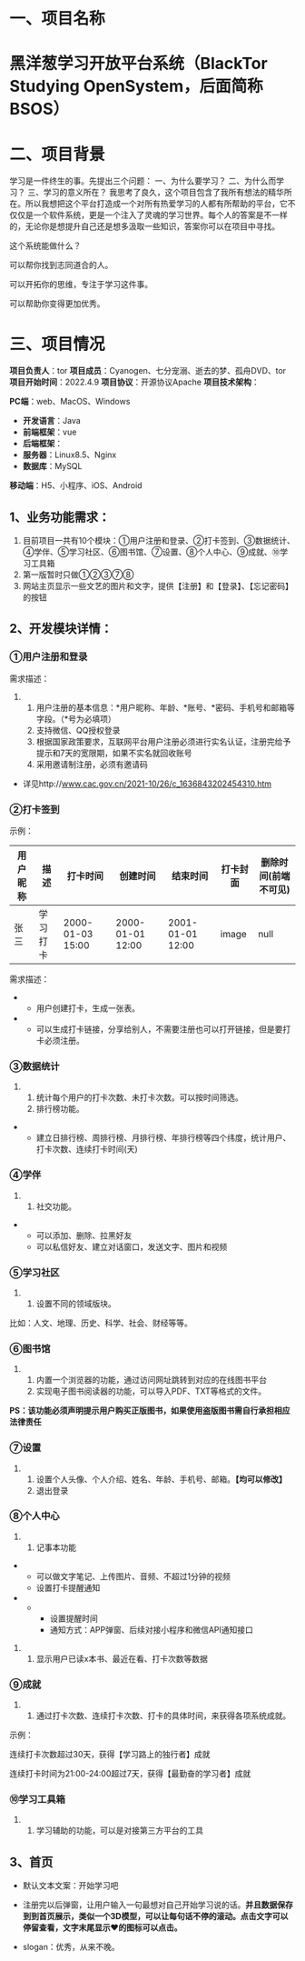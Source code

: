 # 一、项目名称

# 黑洋葱学习开放平台系统（BlackTor Studying OpenSystem，后面简称BSOS）

# 二、项目背景

学习是一件终生的事。先提出三个问题：
一、为什么要学习？
二、为什么而学习？
三、学习的意义所在？
我思考了良久，这个项目包含了我所有想法的精华所在。所以我想把这个平台打造成一个对所有热爱学习的人都有所帮助的平台，它不仅仅是一个软件系统，更是一个注入了灵魂的学习世界。每个人的答案是不一样的，无论你是想提升自己还是想多汲取一些知识，答案你可以在项目中寻找。

这个系统能做什么？

可以帮你找到志同道合的人。

可以开拓你的思维，专注于学习这件事。

可以帮助你变得更加优秀。

# 三、项目情况

**项目负责人**：tor
**项目成员**：Cyanogen、七分宠溺、逝去的梦、孤舟DVD、tor
**项目开始时间**：2022.4.9
**项目协议**：开源协议Apache
**项目技术架构**：

**PC端**：web、MacOS、Windows

  - **开发语言**：Java
  - **前端框架**：vue
  - **后端框架**：
  - **服务器**：Linux8.5、Nginx
  - **数据库**：MySQL

**移动端**：H5、小程序、iOS、Android



## 1、业务功能需求：

1. 目前项目一共有10个模块：①用户注册和登录、②打卡签到、③数据统计、④学伴、⑤学习社区、⑥图书馆、⑦设置、⑧个人中心、⑨成就、⑩学习工具箱
2. 第一版暂时只做①②③⑦⑧
3. 网站主页显示一些文艺的图片和文字，提供【注册】和【登录】、【忘记密码】的按钮



## 2、开发模块详情：

### ①用户注册和登录

需求描述：

1. 1. 用户注册的基本信息：*用户昵称、年龄、*账号、*密码、手机号和邮箱等字段。（*号为必填项）
   2. 支持微信、QQ授权登录
   3. 根据国家政策要求，互联网平台用户注册必须进行实名认证，注册完给予提示和7天的宽限期，如果不实名就回收账号
   4. 采用邀请制注册，必须有邀请码

- 详见http://www.cac.gov.cn/2021-10/26/c_1636843202454310.htm



### ②打卡签到

示例：

| 用户昵称 | 描述     | 打卡时间         | 创建时间         | 结束时间         | 打卡封面 | 删除时间(前端不可见) |
| -------- | -------- | ---------------- | ---------------- | ---------------- | -------- | -------------------- |
| 张三     | 学习打卡 | 2000-01-03 15:00 | 2000-01-01 12:00 | 2001-01-01 12:00 | image    | null                 |

需求描述：

- - 用户创建打卡，生成一张表。

- - 可以生成打卡链接，分享给别人，不需要注册也可以打开链接，但是要打卡必须注册。



### ③数据统计

1. 1. 统计每个用户的打卡次数、未打卡次数。可以按时间筛选。
   2. 排行榜功能。

- - 建立日排行榜、周排行榜、月排行榜、年排行榜等四个纬度，统计用户、打卡次数、连续打卡时间(天)



### ④学伴

1. 1. 社交功能。

- - 可以添加、删除、拉黑好友
  - 可以私信好友、建立对话窗口，发送文字、图片和视频



### ⑤学习社区

1. 1. 设置不同的领域版块。

比如：人文、地理、历史、科学、社会、财经等等。



### ⑥图书馆

1. 1. 内置一个浏览器的功能，通过访问网址跳转到对应的在线图书平台
   2. 实现电子图书阅读器的功能，可以导入PDF、TXT等格式的文件。

**PS：该功能必须声明提示用户购买正版图书，如果使用盗版图书需自行承担相应法律责任**



### ⑦设置

1. 1. 设置个人头像、个人介绍、姓名、年龄、手机号、邮箱。**【均可以修改】**
   2. 退出登录



### ⑧个人中心

1. 1. 记事本功能

- - 可以做文字笔记、上传图片、音频、不超过1分钟的视频
  - 设置打卡提醒通知

- - - 设置提醒时间
    - 通知方式：APP弹窗、后续对接小程序和微信API通知接口

1. 1. 显示用户已读x本书、最近在看、打卡次数等数据



### ⑨成就

1. 1. 通过打卡次数、连续打卡次数、打卡的具体时间，来获得各项系统成就。

示例：

连续打卡次数超过30天，获得【学习路上的独行者】成就

连续打卡时间为21:00-24:00超过7天，获得【最勤奋的学习者】成就



### ⑩学习工具箱

1. 1. 学习辅助的功能，可以是对接第三方平台的工具



## 3、首页

- 默认文本文案：开始学习吧

- 注册完以后弹窗，让用户输入一句最想对自己开始学习说的话。**并且数据保存到到首页展示，类似一个3D模型，可以让每句话不停的滚动。点击文字可以停留查看，文字末尾显示❤的图标可以点击。**
- slogan：优秀，从来不晚。
